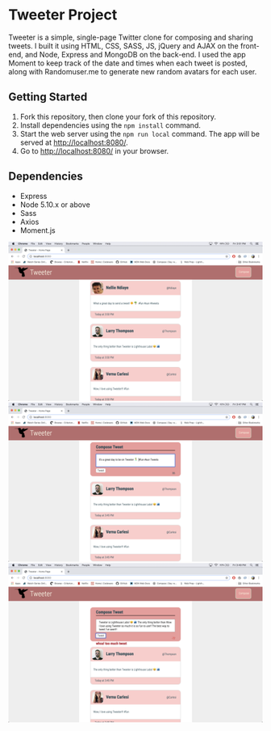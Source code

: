 # Tweeter Project

Tweeter is a simple, single-page Twitter clone for composing and sharing tweets. I built it using HTML, CSS, SASS, JS, jQuery and AJAX on the front-end, and Node, Express and MongoDB on the back-end. I used the app Moment to keep track of the date and times when each tweet is posted, along with Randomuser.me to generate new random avatars for each user.


## Getting Started

1. Fork this repository, then clone your fork of this repository.
2. Install dependencies using the `npm install` command.
3. Start the web server using the `npm run local` command. The app will be served at <http://localhost:8080/>.
4. Go to <http://localhost:8080/> in your browser.

## Dependencies

- Express
- Node 5.10.x or above
- Sass
- Axios
- Moment.js



!["Tweeter main page"](https://github.com/juliamoses/tweeter/blob/master/docs/tweeter-main.png)
!["Tweeter counter"](https://github.com/juliamoses/tweeter/blob/master/docs/tweet-counter.png)
!["Tweeter error"](https://github.com/juliamoses/tweeter/blob/master/docs/tweet-error.png)
